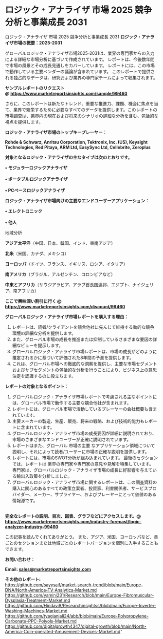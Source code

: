 # ロジック・アナライザ 市場 2025 競争分析と事業成長 2031
ロジック・アナライザ 市場 2025 競争分析と事業成長 2031
<strong><b>ロジック・アナライザ市場の概要：2025-2031</b></strong>

グローバルロジック・アナライザ市場2025-2031は、業界の専門家からの入力による詳細な市場分析に基づいて作成されています。 レポートは、今後数年間で市場の風景とその成長見通しをカバーしています。 レポートには、この市場で動作している主要ベンダーの議論が含まれています。 このレポートで提供される独占的なデータは、研究および業界の専門家チームによって収集されます。

<strong>サンプルレポートのリクエスト @ <a href=https://www.marketreportsinsights.com/sample/99460>https://www.marketreportsinsights.com/sample/99460</a></strong>

さらに、このレポートは新たなトレンド、重要な推進力、課題、機会に焦点を当て、業界で繁栄するために必要なすべてのデータを提供します。このレポートの市場調査は、業界内の現在および将来のシナリオの詳細な分析を含む、包括的な視点を提供します。

<strong>ロジック・アナライザ市場のトップキープレーヤー：</strong>

<strong>Rohde & Schwarz, Anritsu Corporation, Tektronix, Inc. (US), Keysight Technologies, Red Pitaya, ARM Ltd, EasySync Ltd, Cellebrite, Zeroplus</strong>

<strong><b>対象となるロジック・アナライザの主なタイプは次のとおりです。</b></strong>

<strong>• モジュラーロジックアナライザ<br><br>• ポータブルロジックアナライザ<br><br>•  PCベースロジックアナライザ</strong>

<strong><b>ロジック・アナライザ市場向けの主要なエンドユーザーアプリケーション：</b></strong>

<strong>• エレクトロニック<br><br>• 他人</strong>

 地域分析

<strong><b>アジア太平洋</b></strong>（中国、日本、韓国、インド、東南アジア）

<strong><b>北米</b></strong>（米国、カナダ、メキシコ）

<strong><b>ヨーロッパ</b></strong>（ドイツ、フランス、イギリス、ロシア、イタリア）

<strong><b>南アメリカ</b></strong>（ブラジル、アルゼンチン、コロンビアなど）

<strong><b>中東とアフリカ</b></strong>（サウジアラビア、アラブ首長国連邦、エジプト、ナイジェリア、南アフリカ）

<strong>ここで興味深い割引に行く @ <a href=https://www.marketreportsinsights.com/discount/99460>https://www.marketreportsinsights.com/discount/99460</a></strong>

<strong><b>グローバルロジック・アナライザ市場レポートを購入する理由：</b></strong>
<ol>
  <li>レポートは、読者/クライアントを競合他社に先んじて維持する動的な競争環境の詳細な分析を提供します。</li>
  <li>また、グローバル市場の成長を推進または抑制しているさまざまな要因の詳細なビューを提示します。</li>
  <li>グローバルロジック・アナライザ市場レポートは、市場の成長がどのように推定されるかに基づいて評価された8年間の予測を提供します。</li>
  <li>これは、グローバル市場への徹底的な洞察を提供し、主要な市場セグメントおよびサブセグメントの包括的な分析を行うことにより、ビジネス上の意思決定を認識するのに役立ちます。</li>
</ol>
<strong><b>レポートの対象となるポイント：</b></strong>
<ol>
  <li>グローバルロジック・アナライザ市場レポートで考慮される主なポイントには、グローバル市場で動作する主要な競合他社が含まれます。</li>
  <li>レポートには、グローバル市場で活動しているプレーヤーの会社概要も含まれています。</li>
  <li>主要メーカーの製造、生産、販売、将来の戦略、および技術的能力もレポートに含まれています。</li>
  <li>グローバルロジック・アナライザ市場の成長要因が詳細に説明されており、市場のさまざまなエンドユーザーが正確に説明されています。</li>
  <li>レポートはまた、グローバル 市場の主要 なアプリケーション領域について説明し、それによって読者/ユーザーに市場の正確な説明を提供します。</li>
  <li>レポートには、市場のSWOT分析が組み込まれています。 最後のセクションでは、レポートは 業界の専門家や専門家の意見や見解を特集しています。 専門家は、グローバルロジック・アナライザ市場の成長に好影響を与えている輸出入政策を分析しました。</li>
  <li>グローバルロジック・アナライザ市場に関するレポートは、この調査資料の購入に関心のあるすべての政策立案者、投資家、利害関係者、サービスプロバイダー、メーカー、サプライヤー、およびプレーヤーにとって価値のある情報源です。</li>
</ol><br>
<strong>完全なレポートの説明、目次、図表、グラフなどにアクセスします。@ <a href=https://www.marketreportsinsights.com/industry-forecast/logic-analyzer-industry-99460>https://www.marketreportsinsights.com/industry-forecast/logic-analyzer-industry-99460</a></strong>

この記事を読んでくれてありがとう。 また、アジア、米国、ヨーロッパなど、章ごとのセクションまたは地域ごとのレポートバージョンを個別に入手することもできます。

<strong><b>お問い合わせ：</b></strong>

<strong>Email: </strong><a href=mailto:sales@marketreportsinsights.com><strong>sales@marketreportsinsights.com</strong></a>

<strong>その他のレポート:</strong>
<br>
<a href=https://github.com/sayysaif/market-search-trend/blob/main/Europe-DNA/North-America-TV-Analytics-Market.md>https://github.com/sayysaif/market-search-trend/blob/main/Europe-DNA/North-America-TV-Analytics-Market.md</a>
<br>
<a href=https://github.com/yamini231/Research/blob/main/Europe-Fibromuscular-Dysplasia-Treatment-Market.md>https://github.com/yamini231/Research/blob/main/Europe-Fibromuscular-Dysplasia-Treatment-Market.md</a>
<br>
<a href=https://github.com/Hindavi8/Researchinsightss/blob/main/Europe-Inverter-Washing-Machines-Market.md>https://github.com/Hindavi8/Researchinsightss/blob/main/Europe-Inverter-Washing-Machines-Market.md</a>
<br>
<a href=https://github.com/tyagianjali24/abb/blob/main/Europe-Polypropylene-Carbonate-PPC-Polyols-Market.md>https://github.com/tyagianjali24/abb/blob/main/Europe-Polypropylene-Carbonate-PPC-Polyols-Market.md</a>
<br>
<a href=https://github.com/digitalgrowth4347/digital-growth/blob/main/North-America-Coin-operated-Amusement-Devices-Market.md>https://github.com/digitalgrowth4347/digital-growth/blob/main/North-America-Coin-operated-Amusement-Devices-Market.md</a>"

